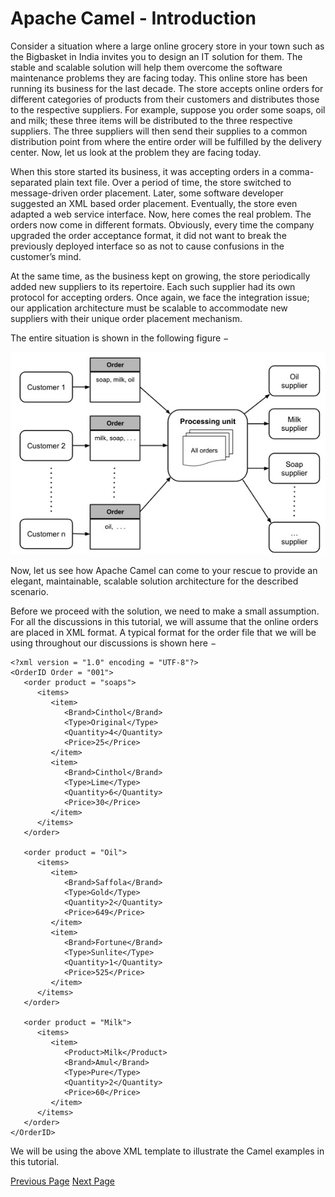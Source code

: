 # Apache Camel - Introduction
Consider a situation where a large online grocery store in your town such as the Bigbasket in India invites you to design an IT solution for them. The stable and scalable solution will help them overcome the software maintenance problems they are facing today. This online store has been running its business for the last decade. The store accepts online orders for different categories of products from their customers and distributes those to the respective suppliers. For example, suppose you order some soaps, oil and milk; these three items will be distributed to the three respective suppliers. The three suppliers will then send their supplies to a common distribution point from where the entire order will be fulfilled by the delivery center. Now, let us look at the problem they are facing today.

When this store started its business, it was accepting orders in a comma-separated plain text file. Over a period of time, the store switched to message-driven order placement. Later, some software developer suggested an XML based order placement. Eventually, the store even adapted a web service interface. Now, here comes the real problem. The orders now come in different formats. Obviously, every time the company upgraded the order acceptance format, it did not want to break the previously deployed interface so as not to cause confusions in the customer’s mind.

At the same time, as the business kept on growing, the store periodically added new suppliers to its repertoire. Each such supplier had its own protocol for accepting orders. Once again, we face the integration issue; our application architecture must be scalable to accommodate new suppliers with their unique order placement mechanism.

The entire situation is shown in the following figure −

![Application Architecture](../apache_camel/images/application_architecture.jpg)

Now, let us see how Apache Camel can come to your rescue to provide an elegant, maintainable, scalable solution architecture for the described scenario.

Before we proceed with the solution, we need to make a small assumption. For all the discussions in this tutorial, we will assume that the online orders are placed in XML format. A typical format for the order file that we will be using throughout our discussions is shown here −

```
<?xml version = "1.0" encoding = "UTF-8"?>
<OrderID Order = "001">
   <order product = "soaps">
      <items>
         <item>
            <Brand>Cinthol</Brand>
            <Type>Original</Type>
            <Quantity>4</Quantity>
            <Price>25</Price>
         </item>
         <item>
            <Brand>Cinthol</Brand>
            <Type>Lime</Type>
            <Quantity>6</Quantity>
            <Price>30</Price>
         </item>
      </items>
   </order>
   
   <order product = "Oil">
      <items>
         <item>
            <Brand>Saffola</Brand>
            <Type>Gold</Type>
            <Quantity>2</Quantity>
            <Price>649</Price>
         </item>
         <item>
            <Brand>Fortune</Brand>
            <Type>Sunlite</Type>
            <Quantity>1</Quantity>
            <Price>525</Price>
         </item>
      </items>
   </order>
   
   <order product = "Milk">
      <items>
         <item>
            <Product>Milk</Product>
            <Brand>Amul</Brand>
            <Type>Pure</Type>
            <Quantity>2</Quantity>
            <Price>60</Price>
         </item>
      </items>
   </order>
</OrderID>
```
We will be using the above XML template to illustrate the Camel examples in this tutorial.


[Previous Page](../apache_camel/index.md) [Next Page](../apache_camel/apache_camel_overview.md) 
